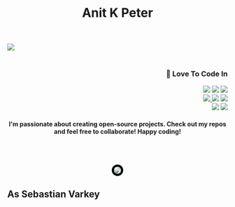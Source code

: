 <h1 align="center"> Anit K Peter </h1>

</br>
</br>

<a href="https://discord.com/users/891002113134563428">
<img src="https://lanyard.cnrad.dev/api/891002113134563428" align="left">
</a>

<h3 align="right">
  </br>
  
 💬 Love To Code In
<p align="right">
   &nbsp;&nbsp;&nbsp;&nbsp;&nbsp;&nbsp;&nbsp;&nbsp;&nbsp;
    <a href="https://developer.mozilla.org/en-US/docs/Web/HTML"><img src="https://img.shields.io/badge/html5%20-%23E34F26.svg?&style=for-the-badge&logo=html5&logoColor=white"/></a>
    <a href="https://developer.mozilla.org/en-US/docs/Web/CSS"><img src="https://img.shields.io/badge/css%20-%231572B6.svg?&style=for-the-badge&logo=css&logoColor=white"/></a>
    <a href="https://lua.org"><img src="https://img.shields.io/badge/lua%20-%231572B6.svg?&style=for-the-badge&logo=css&logoColor=white"/></a>
<br>
    &nbsp;&nbsp;&nbsp;&nbsp;&nbsp;&nbsp;&nbsp;&nbsp;&nbsp;
    <a href="https://nodejs.org/docs/latest/api/"><img src="https://img.shields.io/badge/node.js%20-%2343853D.svg?&style=for-the-badge&logo=node.js&logoColor=white"/>
    <a href="https://developer.mozilla.org/en-US/docs/Web/JavaScript"><img src="https://img.shields.io/badge/javascript%20-%23323330.svg?&style=for-the-badge&logo=javascript&logoColor=%23F7DF1E"/></a>
    <a href="https://www.typescriptlang.org/docs/"><img src="https://img.shields.io/badge/typescript%20-%230610c4.svg?&style=for-the-badge&logo=typescript&logoColor=white"/></a>
<br>
    &nbsp;&nbsp;&nbsp;&nbsp;&nbsp;&nbsp;&nbsp;&nbsp;&nbsp;
    <a href="https://git-scm.com/docs/git"><img src="https://img.shields.io/badge/git%20-%23F05033.svg?&style=for-the-badge&logo=git&logoColor=white"/></a>
    <a href="https://docs.python.org/3/"><img src="https://img.shields.io/badge/python%20-%23ffde57.svg?&style=for-the-badge&logo=python&logoColor=%ffde57"/></a>

      
   <h4 align="center">I'm passionate about creating open-source projects. Check out my repos and feel free to collaborate! Happy coding! </h4>
</p>
</h3>

</br></br>

<p align="center">
  <img src="http://github-profile-summary-cards.vercel.app/api/cards/profile-details?username=Anit-K-Peter&theme=ayu_mirage"
       style="border: 5px solid #000; border-radius: 15px;" />
</p>


<h2 align="left"> As Sebastian Varkey </h2>
</br>

</br>
